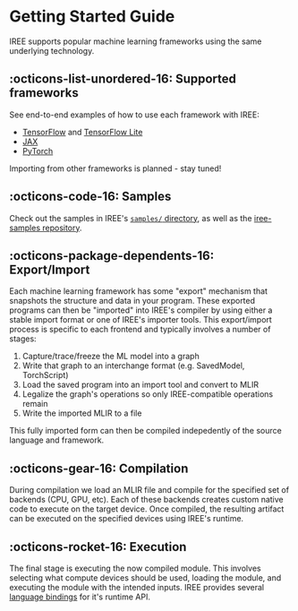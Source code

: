 # Getting Started Guide

IREE supports popular machine learning frameworks using the same underlying
technology.

## :octicons-list-unordered-16: Supported frameworks

See end-to-end examples of how to use each framework with IREE:

* [TensorFlow](./tensorflow.md) and [TensorFlow Lite](./tflite.md)
* [JAX](./jax.md)
* [PyTorch](./pytorch.md)

Importing from other frameworks is planned - stay tuned!

## :octicons-code-16: Samples

Check out the samples in IREE's
[`samples/` directory](https://github.com/openxla/iree/tree/main/samples),
as well as the
[iree-samples repository](https://github.com/iree-org/iree-samples).

## :octicons-package-dependents-16: Export/Import

Each machine learning framework has some "export" mechanism that snapshots the
structure and data in your program. These exported programs can then be
"imported" into IREE's compiler by using either a stable import format or one of
IREE's importer tools. This export/import process is specific to each frontend
and typically involves a number of stages:

1. Capture/trace/freeze the ML model into a graph
2. Write that graph to an interchange format (e.g. SavedModel, TorchScript)
3. Load the saved program into an import tool and convert to MLIR
4. Legalize the graph's operations so only IREE-compatible operations remain
5. Write the imported MLIR to a file

This fully imported form can then be compiled indepedently of the source
language and framework.

## :octicons-gear-16: Compilation

During compilation we load an MLIR file and compile for the specified set of
backends (CPU, GPU, etc).  Each of these backends creates custom native code to
execute on the target device.  Once compiled, the resulting artifact can be
executed on the specified devices using IREE's runtime.

## :octicons-rocket-16: Execution

The final stage is executing the now compiled module. This involves selecting
what compute devices should be used, loading the module, and executing the
module with the intended inputs. IREE provides several
[language bindings](../bindings/index.md) for it's runtime API.
